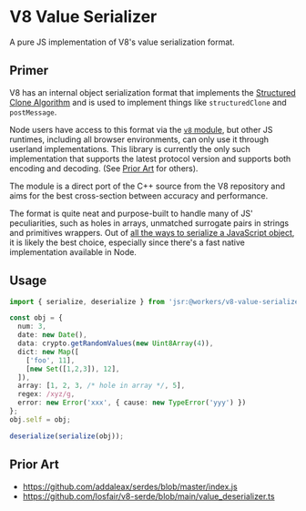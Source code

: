 # V8 Value Serializer

A pure JS implementation of V8's value serialization format.

## Primer
V8 has an internal object serialization format that implements the [Structured Clone Algorithm][sca] and is used to implement things like `structuredClone` and `postMessage`.

Node users have access to this format via the [`v8` module][v8m], but other JS runtimes, including all browser environments, can only use it through userland implementations. This library is currently the only such implementation that supports the latest protocol version and supports both encoding and decoding. (See [Prior Art](#prior-art) for others).

The module is a direct port of the C++ source from the V8 repository and aims for the best cross-section between accuracy and performance. 

The format is quite neat and purpose-built to handle many of JS' peculiarities, such as holes in arrays, unmatched surrogate pairs in strings and primitives wrappers.
Out of [all the ways to serialize a JavaScript object][1], it is likely the best choice, especially since there's a fast native implementation available in Node.

[sca]: https://developer.mozilla.org/en-US/docs/Web/API/Web_Workers_API/Structured_clone_algorithm
[v8m]: https://nodejs.org/api/v8.html#serialization-api
[1]: https://qwtel.com/posts/software/how-to-serialize-a-javascript-object/

## Usage

```ts
import { serialize, deserialize } from 'jsr:@workers/v8-value-serializer'

const obj = {
  num: 3,
  date: new Date(),
  data: crypto.getRandomValues(new Uint8Array(4)),
  dict: new Map([
    ['foo', 11],
    [new Set([1,2,3]), 12],
  ]),
  array: [1, 2, 3, /* hole in array */, 5],
  regex: /xyz/g,
  error: new Error('xxx', { cause: new TypeError('yyy') })
};
obj.self = obj;

deserialize(serialize(obj));
```

## Prior Art

- https://github.com/addaleax/serdes/blob/master/index.js
- https://github.com/losfair/v8-serde/blob/main/value_deserializer.ts

